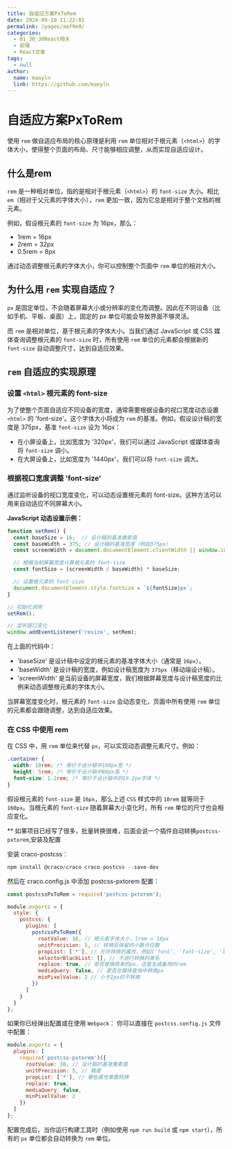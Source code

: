 ```yaml
---
title: 自适应方案PxToRem
date: 2024-09-10 11:22:01
permalink: /pages/aaf9e0/
categories: 
  - 01_30_30React相关
  - 前端
  - React文章
tags: 
  - null
author: 
  name: maoyln
  link: https://github.com/maoyln
---
```


# 自适应方案PxToRem

使用 `rem` 做自适应布局的核心原理是利用 `rem` 单位相对于根元素（`<html>`）的字体大小，使得整个页面的布局、尺寸能够相应调整，从而实现自适应设计。

## 什么是rem

`rem` 是一种相对单位，指的是相对于根元素（`<html>`）的 `font-size` 大小。相比 `em`（相对于父元素的字体大小），`rem` 更加一致，因为它总是相对于整个文档的根元素。

例如，假设根元素的 `font-size` 为 16px，那么：

- 1rem = 16px
- 2rem = 32px
- 0.5rem = 8px

通过动态调整根元素的字体大小，你可以控制整个页面中 `rem` 单位的相对大小。

## 为什么用 `rem` 实现自适应？

`px` 是固定单位，不会随着屏幕大小或分辨率的变化而调整。因此在不同设备（比如手机、平板、桌面）上，固定的 px 单位可能会导致界面不够灵活。

而 `rem` 是相对单位，基于根元素的字体大小。当我们通过 JavaScript 或 CSS 媒体查询调整根元素的 `font-size` 时，所有使用 `rem` 单位的元素都会根据新的 `font-size` 自动调整尺寸，达到自适应效果。

## `rem` 自适应的实现原理

### 设置 `<html>` 根元素的 font-size

为了使整个页面自适应不同设备的宽度，通常需要根据设备的视口宽度动态设置 `<html>` 的 'font-size'。这个字体大小将成为 `rem` 的基准。例如，假设设计稿的宽度是 375px，基准 `font-size` 设为 16px：

- 在小屏设备上，比如宽度为 '320px'，我们可以通过 JavaScript 或媒体查询将 `font-size` 调小。
- 在大屏设备上，比如宽度为 '1440px'，我们可以将 `font-size` 调大。

### 根据视口宽度调整 'font-size'

通过监听设备的视口宽度变化，可以动态设置根元素的 font-size。这种方法可以用来自动适应不同屏幕大小。

**JavaScript 动态设置示例：**

```javascript
function setRem() {
  const baseSize = 16;  // 设计稿的基准像素值
  const baseWidth = 375; // 设计稿的基准宽度（例如375px）
  const screenWidth = document.documentElement.clientWidth || window.innerWidth;

  // 根据当前屏幕宽度计算根元素的 font-size
  const fontSize = (screenWidth / baseWidth) * baseSize;

  // 设置根元素的 font-size
  document.documentElement.style.fontSize = `${fontSize}px`;
}

// 初始化调用
setRem();

// 监听窗口变化
window.addEventListener('resize', setRem);

```

在上面的代码中：

- 'baseSize' 是设计稿中设定的根元素的基准字体大小（通常是 `16px`）。
- 'baseWidth' 是设计稿的宽度，例如设计稿宽度为 `375px`（移动端设计稿）。
- 'screenWidth' 是当前设备的屏幕宽度，我们根据屏幕宽度与设计稿宽度的比例来动态调整根元素的字体大小。

当屏幕宽度变化时，根元素的 `font-size` 会动态变化，页面中所有使用 `rem` 单位的元素都会跟随调整，达到自适应效果。

### 在 CSS 中使用 rem

在 CSS 中，用 `rem` 单位来代替 `px`，可以实现动态调整元素尺寸。例如：

```css
.container {
  width: 10rem; /* 等价于设计稿中160px宽 */
  height: 5rem; /* 等价于设计稿中80px高 */
  font-size: 1.2rem; /* 等价于设计稿中的19.2px字体 */
}

```

假设根元素的 `font-size` 是 `16px`，那么上述 `CSS` 样式中的 `10rem` 就等同于 `160px`。当根元素的 `font-size` 随着屏幕大小变化时，所有 `rem` 单位的尺寸也会相应变化。

** 如果项目已经写了很多，批量转换很难，后面会说一个插件自动转换`postcss-pxtorem`,安装及配置

安装 craco-postcss：

```javascript
npm install @craco/craco craco-postcss --save-dev
```

然后在 craco.config.js 中添加 postcss-pxtorem 配置：
```javascript
const postcssPxToRem = require('postcss-pxtorem');

module.exports = {
  style: {
    postcss: {
      plugins: [
        postcssPxToRem({
          rootValue: 16, // 根元素字体大小，1rem = 16px
          unitPrecision: 5, // 转换后保留的小数点位数
          propList: ['*'], // 允许转换的属性，例如['font', 'font-size', 'line-height', 'letter-spacing']
          selectorBlackList: [], // 不进行转换的类名
          replace: true, // 是否替换原来的px，还是生成备用的rem
          mediaQuery: false, // 是否在媒体查询中转换px
          minPixelValue: 2 // 小于2px的不转换
        })
      ]
    }
  }
};

```

如果你已经弹出配置或在使用 `Webpack`： 你可以直接在 `postcss.config.js` 文件中配置：

```javascript
module.exports = {
  plugins: [
    require('postcss-pxtorem')({
      rootValue: 16, // 设计稿的基准像素值
      unitPrecision: 5, // 精度
      propList: ['*'], // 哪些属性需要转换
      replace: true,
      mediaQuery: false,
      minPixelValue: 2
    })
  ]
};

```

配置完成后，当你运行构建工具时（例如使用 `npm run build` 或 `npm start`），所有的 `px` 单位都会自动转换为 `rem` 单位。

